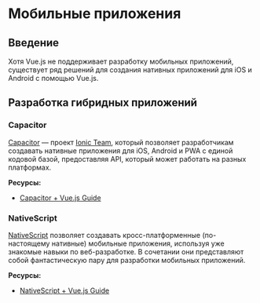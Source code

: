 # Мобильные приложения

## Введение

Хотя Vue.js не поддерживает разработку мобильных приложений, существует ряд решений для создания нативных приложений для iOS и Android с помощью Vue.js.

## Разработка гибридных приложений

### Capacitor

[Capacitor](https://capacitorjs.com/) — проект [Ionic Team](https://ionic.io/), который позволяет разработчикам создавать нативные приложения для iOS, Android и PWA с единой кодовой базой, предоставляя API, который может работать на разных платформах.

**Ресурсы:**

- [Capacitor + Vue.js Guide](https://capacitorjs.com/solution/vue)

### NativeScript

[NativeScript](https://www.nativescript.org) позволяет создавать кросс-платформенные (по-настоящему нативные) мобильные приложения, используя уже знакомые навыки по веб-разработке. В сочетании они представляют собой фантастическую пару для разработки мобильных приложений.

**Ресурсы:**

- [NativeScript + Vue.js Guide](https://nativescript-vue.org/)
